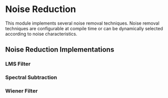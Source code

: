 # Noise Reduction

This module implements several noise removal techniques. Noise removal techniques are configurable at compile time or can be dynamically selected according to noise characteristics.

## Noise Reduction Implementations

### LMS Filter

### Spectral Subtraction

### Wiener Filter